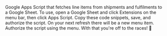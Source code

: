 Google Apps Script that fetches line items from shipments and fulfilments to a Google Sheet. To use, open a Google Sheet and click Extensions on the menu bar, then click Apps Script.
Copy these code snippets, save, and authorize the script. On your next refresh there will be a new menu item. Authorize the script using the menu. With that you're off to the races! 🏇

